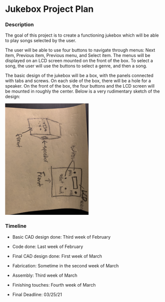 # Jukebox Project Plan

### Description

The goal of this project is to create a functioning jukebox which will be able to play songs selected by the user.

The user will be able to use four buttons to navigate through menus: Next item, Previous item, Previous menu, and Select item. The menus will be displayed on an LCD screen mounted on the front of the box. To select a song, the user will use the buttons to select a genre, and then a song.

The basic design of the jukebox will be a box, with the panels connected with tabs and screws. On each side of the box, there will be a hole for a speaker. On the front of the box, the four buttons and the LCD screen will be mounted in roughly the center. Below is a very rudimentary sketch of the design:

<img src="/images/rudimentary_sketch.jpg" height="360px" alt="Rudimentary Sketch">

<br>

### Timeline

* Basic CAD design done: Third week of February

* Code done: Last week of February

* Final CAD design done: First week of March

* Fabrication: Sometime in the second week of March

* Assembly: Third week of March

* Finishing touches: Fourth week of March

* Final Deadline: 03/25/21
